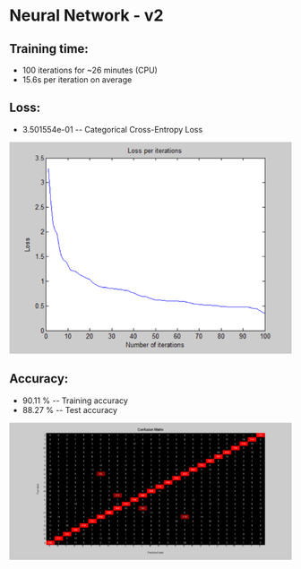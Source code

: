 # Neural Network - v2

## Training time: 

- 100 iterations for ~26 minutes (CPU)
- 15.6s per iteration on average

## Loss: 

- 3.501554e-01 -- Categorical Cross-Entropy Loss

![image](Visualizations/Loss_per_iterations.png)

## Accuracy:

- 90.11 % -- Training accuracy
- 88.27 % -- Test accuracy

![image](Visualizations/Confusion_Matrix.png)
